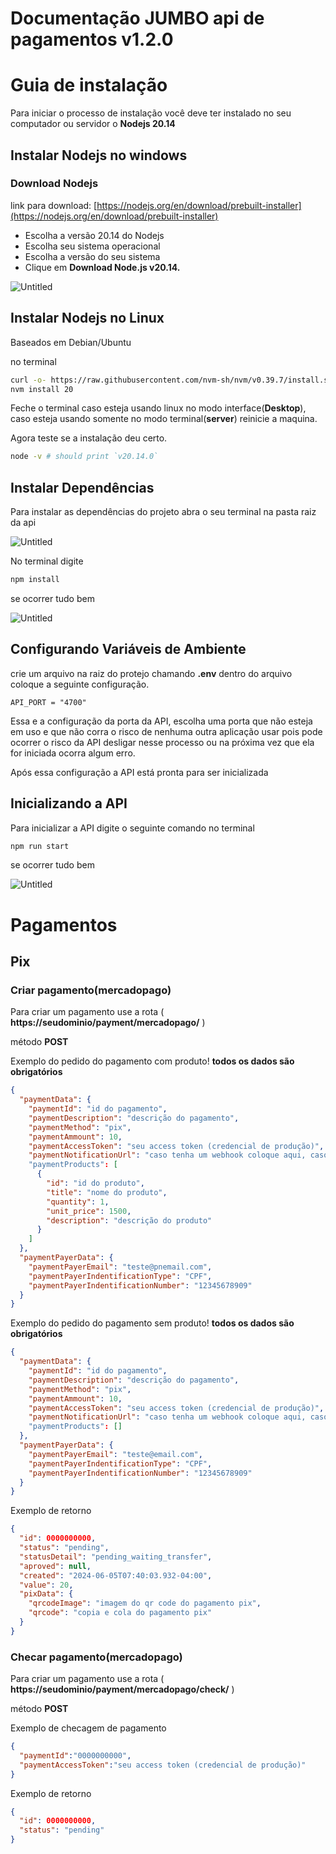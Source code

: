 # Documentação JUMBO api de pagamentos v1.2.0

# Guia de instalação

Para iniciar o processo de instalação você deve ter instalado no seu computador ou servidor o **Nodejs 20.14**

## Instalar Nodejs no windows

### Download Nodejs

link para download: [https://nodejs.org/en/download/prebuilt-installer](https://nodejs.org/en/download/prebuilt-installer)

- Escolha a versão 20.14 do Nodejs
- Escolha seu sistema operacional
- Escolha a versão do seu sistema
- Clique em **Download Node.js v20.14.**

![Untitled](Documentac%CC%A7a%CC%83o%20JUMBO%20api%20de%20pagamentos%20v1%202%200%20d015b9aad09b4da9b2381c4e38964b00/Untitled.png)

## Instalar Nodejs no Linux

Baseados em Debian/Ubuntu

no terminal

```bash
curl -o- https://raw.githubusercontent.com/nvm-sh/nvm/v0.39.7/install.sh | bash
nvm install 20
```

Feche o terminal caso esteja usando linux no modo interface(**Desktop**), caso esteja usando somente no modo terminal(**server**) reinicie a maquina.

Agora teste se a instalação deu certo.

```bash
node -v # should print `v20.14.0` 
```

## Instalar Dependências

Para instalar as dependências do projeto abra o seu terminal na pasta raiz da api    

![Untitled](Documentac%CC%A7a%CC%83o%20JUMBO%20api%20de%20pagamentos%20v1%202%200%20d015b9aad09b4da9b2381c4e38964b00/Untitled%201.png)

No terminal digite

```bash
npm install
```

se ocorrer tudo bem 

![Untitled](Documentac%CC%A7a%CC%83o%20JUMBO%20api%20de%20pagamentos%20v1%202%200%20d015b9aad09b4da9b2381c4e38964b00/Untitled%202.png)

## Configurando Variáveis de Ambiente

crie um arquivo na raiz do protejo chamando **.env** dentro do arquivo coloque a seguinte configuração.

```
API_PORT = "4700"
```

Essa e a configuração da porta da API, escolha uma porta que não esteja em uso e que não corra o risco de nenhuma outra aplicação usar pois pode ocorrer o risco da API desligar nesse processo ou na próxima vez que ela for iniciada ocorra algum erro.

Após essa configuração a API está pronta para ser inicializada

## Inicializando a API

Para inicializar a API digite o seguinte comando no terminal 

```bash
npm run start
```

se ocorrer tudo bem

![Untitled](Documentac%CC%A7a%CC%83o%20JUMBO%20api%20de%20pagamentos%20v1%202%200%20d015b9aad09b4da9b2381c4e38964b00/Untitled%203.png)

# Pagamentos

## Pix

### Criar pagamento(mercadopago)

Para criar um pagamento use a rota ( **https://seudominio/payment/mercadopago/** )

método **POST**

Exemplo do pedido do pagamento  com produto!  **todos os dados são obrigatórios**

```json
{
  "paymentData": {
    "paymentId": "id do pagamento",
    "paymentDescription": "descrição do pagamento",
    "paymentMethod": "pix",
    "paymentAmmount": 10,
    "paymentAccessToken": "seu access token (credencial de produção)",
    "paymentNotificationUrl": "caso tenha um webhook coloque aqui, caso não tenha coloque a url da sua aplicação"
    "paymentProducts": [
      {
        "id": "id do produto",
        "title": "nome do produto",
        "quantity": 1, 
        "unit_price": 1500,
        "description": "descrição do produto"
      }
    ]
  },
  "paymentPayerData": {
    "paymentPayerEmail": "teste@pnemail.com",
    "paymentPayerIndentificationType": "CPF",
    "paymentPayerIndentificationNumber": "12345678909"
  }
}
```

Exemplo do pedido do pagamento sem produto! **todos os dados são obrigatórios**

```json
{
  "paymentData": {
    "paymentId": "id do pagamento",
    "paymentDescription": "descrição do pagamento",
    "paymentMethod": "pix",
    "paymentAmmount": 10,
    "paymentAccessToken": "seu access token (credencial de produção)",
    "paymentNotificationUrl": "caso tenha um webhook coloque aqui, caso não tenha coloque a url da sua aplicação"
    "paymentProducts": []
  },
  "paymentPayerData": {
    "paymentPayerEmail": "teste@email.com",
    "paymentPayerIndentificationType": "CPF",
    "paymentPayerIndentificationNumber": "12345678909"
  }
}
```

Exemplo de retorno

```json
{
  "id": 0000000000,
  "status": "pending",
  "statusDetail": "pending_waiting_transfer",
  "aproved": null,
  "created": "2024-06-05T07:40:03.932-04:00",
  "value": 20,
  "pixData": {
    "qrcodeImage": "imagem do qr code do pagamento pix",
    "qrcode": "copia e cola do pagamento pix"
  }
}
```

### Checar pagamento(mercadopago)

Para criar um pagamento use a rota ( **https://seudominio/payment/mercadopago/check/** )

método **POST**

Exemplo de checagem de pagamento

```json
{
  "paymentId":"0000000000",
  "paymentAccessToken":"seu access token (credencial de produção)"
}
```

Exemplo de retorno

```json
{
  "id": 0000000000,
  "status": "pending"
}
```